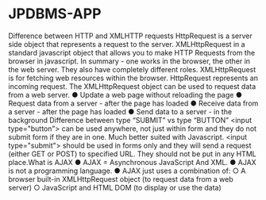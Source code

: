 # JPDBMS-APP
Difference between HTTP and XMLHTTP requests HttpRequest is a server side object that represents a request to the server. XMLHttpRequest in a standard javascript object that allows you to make HTTP Requests from the browser in javascript. In summary - one works in the browser, the other in the web server. They also have completely different roles. XMLHttpRequest is for fetching web resources within the browser. HttpRequest represents an incoming request. The XMLHttpRequest object can be used to request data from a web server. ● Update a web page without reloading the page ● Request data from a server - after the page has loaded ● Receive data from a server - after the page has loaded ● Send data to a server - in the background Difference between type “SUBMIT” vs type “BUTTON” &lt;input type="button"> can be used anywhere, not just within form and they do not submit form if they are in one. Much better suited with Javascript. &lt;input type="submit"> should be used in forms only and they will send a request (either GET or POST) to specified URL. They should not be put in any HTML place.What is AJAX ● AJAX = Asynchronous JavaScript And XML. ● AJAX is not a programming language. ● AJAX just uses a combination of: ○ A browser built-in XMLHttpRequest object (to request data from a web server) ○ JavaScript and HTML DOM (to display or use the data)
